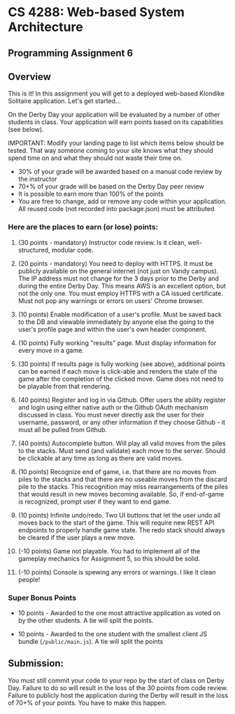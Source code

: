 # CS 4288: Web-based System Architecture 
## Programming Assignment 6

## Overview

This is it!  In this assignment you will get to a deployed web-based Klondike Solitaire application.  Let's get started...

On the Derby Day your application will be evaluated by a number of other students in class.  Your application will earn points based on its capabilities (see below).

IMPORTANT: Modify your landing page to list which items below should be tested.  That way someone coming to your site knows what they should spend time on and what they should not waste their time on.

* 30% of your grade will be awarded based on a manual code review by the instructor
* 70+% of your grade will be based on the Derby Day peer review  
* It is possible to earn more than 100% of the points
* You are free to change, add or remove any code within your application.  All reused code (not recorded into package.json) must be attributed

### Here are the places to earn (or lose) points:

1. (30 points - mandatory) Instructor code review.  Is it clean, well-structured, modular code.

1. (20 points - mandatory) You need to deploy with HTTPS.  It must be publicly available on the general internet (not just on Vandy campus).  The IP address must not change for the 3 days prior to the Derby and during the entire Derby Day.  This means AWS is an excellent option, but not the only one.  You must employ HTTPS with a CA issued certificate.  Must not pop any warnings or errors on users' Chrome browser.

1. (10 points) Enable modification of a user's profile.  Must be saved back to the DB and viewable immediately by anyone else the going to the user's profile page and within the user's own header component.

1. (10 points) Fully working "results" page.  Must display information for every move in a game.

1. (30 points) If results page is fully working (see above), additional points can be earned if each move is click-able and renders the state of the game after the completion of the clicked move.  Game does not need to be playable from that rendering.

1. (40 points) Register and log in via Github.  Offer users the ability register and login using either native auth or the Github OAuth mechanism discussed in class.  You must never directly ask the user for their username, password, or any other information if they choose Github - it must all be pulled from Github.

1. (40 points) Autocomplete button.  Will play all valid moves from the piles to the stacks.  Must send (and validate) each move to the server.  Should be clickable at any time as long as there are valid moves.

1. (10 points) Recognize end of game, i.e. that there are no moves from piles to the stacks and that there are no useable moves from the discard pile to the stacks.  This recognition may miss rearrangements of the piles that would result in new moves becoming available.  So, if end-of-game is recognized, prompt user if they want to end game.

1. (10 points) Infinite undo/redo.  Two UI buttons that let the user undo all moves back to the start of the game.  This will require new REST API endpoints to properly handle game state.  The redo stack should always be cleared if the user plays a new move.

1. (-10 points) Game not playable.  You had to implement all of the gameplay mechanics for Assignment 5, so this should be solid.

1. (-10 points) Console is spewing any errors or warnings.  I like it clean people!

### Super Bonus Points

* 10 points - Awarded to the one most attractive application as voted on by the other students.  A tie will split the points.

* 10 points - Awarded to the one student with the smallest client JS bundle (```/public/main.js```).  A tie will split the points


## Submission:

You must still commit your code to your repo by the start of class on Derby Day.  Failure to do so will result in the loss of the 30 points from code review.  Failure to publicly host the application during the Derby will result in the loss of 70+% of your points.  You have to make this happen.
